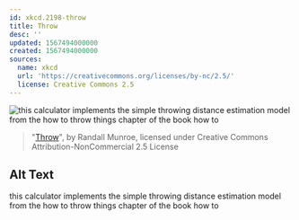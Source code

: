 ```yaml
---
id: xkcd.2198-throw
title: Throw
desc: ''
updated: 1567494000000
created: 1567494000000
sources:
  name: xkcd
  url: 'https://creativecommons.org/licenses/by-nc/2.5/'
  license: Creative Commons 2.5
---
```

![this calculator implements the simple throwing distance estimation model from the how to throw things chapter of the book how to](https://imgs.xkcd.com/comics/throw.png)
> "[Throw](https://xkcd.com/2198/)", by Randall Munroe, licensed under Creative Commons Attribution-NonCommercial 2.5 License

## Alt Text
this calculator implements the simple throwing distance estimation model from the how to throw things chapter of the book how to
